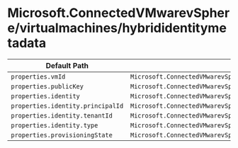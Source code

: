 # Microsoft.ConnectedVMwarevSphere/virtualmachines/hybrididentitymetadata

| Default Path | Alias |
|---|---|
| `properties.vmId` | `Microsoft.ConnectedVMwarevSphere/virtualMachines/hybridIdentityMetadata/vmId` |
| `properties.publicKey` | `Microsoft.ConnectedVMwarevSphere/virtualMachines/hybridIdentityMetadata/publicKey` |
| `properties.identity` | `Microsoft.ConnectedVMwarevSphere/virtualMachines/hybridIdentityMetadata/identity` |
| `properties.identity.principalId` | `Microsoft.ConnectedVMwarevSphere/virtualMachines/hybridIdentityMetadata/identity.principalId` |
| `properties.identity.tenantId` | `Microsoft.ConnectedVMwarevSphere/virtualMachines/hybridIdentityMetadata/identity.tenantId` |
| `properties.identity.type` | `Microsoft.ConnectedVMwarevSphere/virtualMachines/hybridIdentityMetadata/identity.type` |
| `properties.provisioningState` | `Microsoft.ConnectedVMwarevSphere/virtualMachines/hybridIdentityMetadata/provisioningState` |

